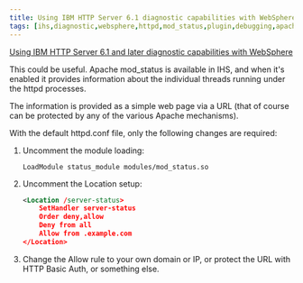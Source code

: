 ```yaml
---
title: Using IBM HTTP Server 6.1 diagnostic capabilities with WebSphere
tags: [ihs,diagnostic,websphere,httpd,mod_status,plugin,debugging,apache]
---
```

[Using IBM HTTP Server 6.1 and later diagnostic capabilities with WebSphere](http://publib.boulder.ibm.com/httpserv/ihsdiag/WebSphere61.html)

This could be useful. Apache mod_status is available in IHS, and when it's enabled it provides information about the individual threads running under the httpd processes.

The information is provided as a simple web page via a URL (that of course can be protected by any of the various Apache mechanisms).

With the default httpd.conf file, only the following changes are required:

1.  Uncomment the module loading:  

    `LoadModule status_module modules/mod_status.so`

2.  Uncomment the Location setup:

    ```xml
    <Location /server-status>  
        SetHandler server-status  
        Order deny,allow  
        Deny from all  
        Allow from .example.com  
    </Location>
    ```

3.  Change the Allow rule to your own domain or IP, or protect the URL with HTTP Basic Auth, or something else.

